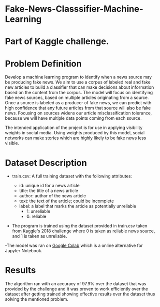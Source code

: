 # Fake-News-Classsifier-Machine-Learning

# Part of Kaggle challenge.

# Problem Definition

Develop a machine learning program to identify when a news source may be producing fake news. We aim to use a corpus of labeled real and fake new articles to build a classifier that can make decisions about information based on the content from the corpus. The model will focus on identifying fake news sources, based on multiple articles originating from a source.  Once a source is labeled as a producer of fake news, we can predict with high confidence that any future articles from that source will also be fake news.  Focusing on sources widens our article misclassification tolerance, because we will have multiple data points coming from each source.  

The intended application of the project is for use in applying visibility weights in social media.  Using weights produced by this model, social networks can make stories which are highly likely to be fake news less visible.

# Dataset Description

* train.csv: A full training dataset with the following attributes:
  * id: unique id for a news article
  * title: the title of a news article
  * author: author of the news article
  * text: the text of the article; could be incomplete
  * label: a label that marks the article as potentially unreliable
    * 1: unreliable
    * 0: reliable
    
    
* The program is trained using the dataset provided in train.csv taken from Kaggle's 2018 challenge where 0 is taken as reliable news source, and 1 is taken as unreliable.

-The model was ran on [Google Colab](https://colab.research.google.com/) which is a online alternative for Jupyter Notebook.


# Results


The algorithm ran with an accuracy of 97.9% over the dataset that was provided by the challenge and it was proven to work efficiently over the dataset after getting trained showing effective results over the dataset thus solving the mentioned problem.

